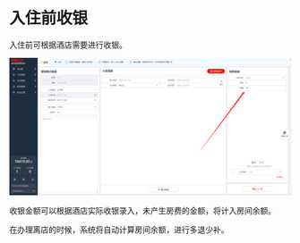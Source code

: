 # 入住前收银

入住前可根据酒店需要进行收银。

![&#x5165;&#x8D26;&#x524D;&#x6536;&#x94F6;&#x9875;&#x9762;](../../../.gitbook/assets/image%20%28312%29.png)

  
收银金额可以根据酒店实际收银录入，未产生房费的金额，将计入房间余额。

在办理离店的时候，系统将自动计算房间余额，进行多退少补。

  


  




